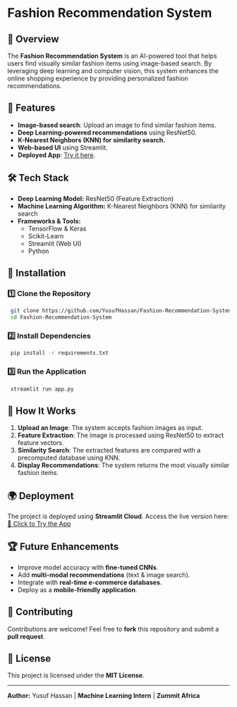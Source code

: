 # Fashion Recommendation System

## 🚀 Overview
The **Fashion Recommendation System** is an AI-powered tool that helps users find visually similar fashion items using image-based search. By leveraging deep learning and computer vision, this system enhances the online shopping experience by providing personalized fashion recommendations.

## 📌 Features
- **Image-based search**: Upload an image to find similar fashion items.
- **Deep Learning-powered recommendations** using ResNet50.
- **K-Nearest Neighbors (KNN) for similarity search.**
- **Web-based UI** using Streamlit.
- **Deployed App**: [Try it here](https://image-based-recom-model-afzqvwnxaabctvxcagdpzh.streamlit.app/).

## 🛠️ Tech Stack
- **Deep Learning Model:** ResNet50 (Feature Extraction)
- **Machine Learning Algorithm:** K-Nearest Neighbors (KNN) for similarity search
- **Frameworks & Tools:**
  - TensorFlow & Keras
  - Scikit-Learn
  - Streamlit (Web UI)
  - Python

## 🔧 Installation
### **1️⃣ Clone the Repository**
```sh
 git clone https://github.com/YusufHassan/Fashion-Recommendation-System.git
 cd Fashion-Recommendation-System
```

### **2️⃣ Install Dependencies**
```sh
 pip install -r requirements.txt
```

### **3️⃣ Run the Application**
```sh
 streamlit run app.py
```

## 🎯 How It Works
1. **Upload an Image**: The system accepts fashion images as input.
2. **Feature Extraction**: The image is processed using ResNet50 to extract feature vectors.
3. **Similarity Search**: The extracted features are compared with a precomputed database using KNN.
4. **Display Recommendations**: The system returns the most visually similar fashion items.

## 🌍 Deployment
The project is deployed using **Streamlit Cloud**. Access the live version here:
[🔗 Click to Try the App](https://image-based-recom-model-afzqvwnxaabctvxcagdpzh.streamlit.app/)

## 🏆 Future Enhancements
- Improve model accuracy with **fine-tuned CNNs**.
- Add **multi-modal recommendations** (text & image search).
- Integrate with **real-time e-commerce databases**.
- Deploy as a **mobile-friendly application**.

## 🤝 Contributing
Contributions are welcome! Feel free to **fork** this repository and submit a **pull request**.

## 📜 License
This project is licensed under the **MIT License**.

---
**Author:** Yusuf Hassan | **Machine Learning Intern** | **Zummit Africa**

